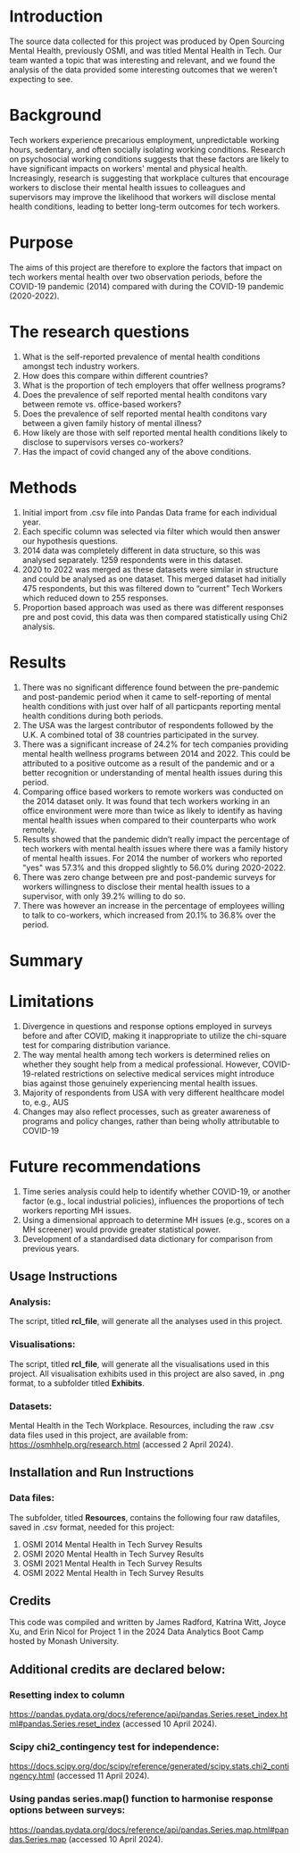 
# Introduction
The source data collected for this project was produced by Open Sourcing Mental Health, previously OSMI, and was titled Mental Health in Tech. Our team wanted a topic that was interesting and relevant, and we found the analysis of the data provided some interesting outcomes that we weren't expecting to see.

# Background 
Tech workers experience precarious employment, unpredictable working hours, sedentary, and often socially isolating working conditions. Research on psychosocial working conditions suggests that these factors are likely to have significant impacts on workers' mental and physical health. Increasingly, research is suggesting that workplace cultures that encourage workers to disclose their mental health issues to colleagues and supervisors may improve the likelihood that workers will disclose mental health conditions, leading to better long-term outcomes for tech workers. 

# Purpose
The aims of this project are therefore to explore the factors that impact on tech workers mental health over two observation periods, before the COVID-19 pandemic (2014) compared with during the COVID-19 pandemic (2020-2022).

# The research questions
1. What is the self-reported prevalence of mental health conditions amongst tech industry workers.
2. How does this compare within different countries?
3. What is the proportion of tech employers that offer wellness programs?
4. Does the prevalence of self reported mental health conditons vary between remote vs. office-based workers?
5. Does the prevalence of self reported mental health conditons vary between a given family history of mental illness?
6. How likely are those with self reported mental health conditions likely to disclose to supervisors verses co-workers?
7. Has the impact of covid changed any of the above conditions.

# Methods
1. Initial import from .csv file into Pandas Data frame for each individual year.
2. Each specific column was selected via filter which would then answer our hypothesis questions. 
3. 2014 data was completely different in data structure, so this was analysed separately. 1259 respondents were in this dataset.
4. 2020 to 2022 was merged as these datasets were similar in structure and could be analysed as one dataset. This merged dataset had initially 475 respondents, but this was filtered down to “current” Tech Workers which 
   reduced down to 255 responses.
5. Proportion based approach was used as there was different responses pre and post covid, this data was then compared statistically using Chi2 analysis.

# Results
1. There was no significant difference found between the pre-pandemic and post-pandemic period when it came to self-reporting of mental health conditions with just over half of all particpants reporting mental health conditions during both periods.
2. The USA was the largest contributor of respondents followed by the U.K. A combined total of 38 countries participated in the survey. 
3. There was a significant increase of 24.2% for tech companies providing mental health wellness programs between 2014 and 2022. This could be attributed to a positive outcome as a result of the pandemic and or a better recognition or understanding of mental health issues during this period.
4. Comparing office based workers to remote workers was conducted on the 2014 dataset only. It was found that tech workers working in an office environment were more than twice as likely to identify as having mental health issues when compared to their counterparts who work remotely. 
5. Results showed that the pandemic didn’t really impact the percentage of tech workers with mental health issues where there was a family history of mental health issues. For 2014 the number of workers who reported "yes" was 57.3% and this dropped slightly to 56.0% during 2020-2022.
6. There was zero change between pre and post-pandemic surveys for workers willingness to disclose their mental health issues to a supervisor, with only 39.2% willing to do so. 
7. There was however an increase in the percentage of employees willing to talk to co-workers, which increased from 20.1% to 36.8% over the period.

# Summary


# Limitations
1. Divergence in questions and response options employed in surveys before and after COVID, making it inappropriate to utilize the chi-square test for comparing distribution variance.
2. The way mental health among tech workers is determined relies on whether they sought help from a medical professional. However, COVID-19-related restrictions on selective medical services might introduce bias against those genuinely experiencing mental health issues.
3. Majority of respondents from USA with very different healthcare model to, e.g., AUS
4. Changes may also reflect processes, such as greater awareness of programs and policy changes, rather than being wholly attributable to COVID-19

# Future recommendations
1. Time series analysis could help to identify whether COVID-19, or another factor (e.g., local industrial policies), influences the proportions of tech workers reporting MH issues.
2. Using a dimensional approach to determine MH issues (e.g., scores on a MH screener) would provide greater statistical power.
3. Development of a standardised data dictionary for comparison from previous years.  




## Usage Instructions
### Analysis:
The script, titled **rcl_file**, will generate all the analyses used in this project.

### Visualisations:
The script, titled **rcl_file**, will generate all the visualisations used in this project. All visualisation exhibits used in this project are also saved, in .png format, to a subfolder titled **Exhibits**.

### Datasets:
Mental Health in the Tech Workplace. Resources, including the raw .csv data files used in this project, are available from: https://osmhhelp.org/research.html (accessed 2 April 2024).

## Installation and Run Instructions
### Data files:
The subfolder, titled **Resources**, contains the following four raw datafiles, saved in .csv format, needed for this project:
1. OSMI 2014 Mental Health in Tech Survey Results
2. OSMI 2020 Mental Health in Tech Survey Results
3. OSMI 2021 Mental Health in Tech Survey Results
4. OSMI 2022 Mental Health in Tech Survey Results

## Credits
This code was compiled and written by James Radford, Katrina Witt, Joyce Xu, and Erin Nicol for Project 1 in the 2024 Data Analytics Boot Camp hosted by Monash University. 

## Additional credits are declared below:

### Resetting index to column
https://pandas.pydata.org/docs/reference/api/pandas.Series.reset_index.html#pandas.Series.reset_index (accessed 10 April 2024).

### Scipy chi2_contingency test for independence:
https://docs.scipy.org/doc/scipy/reference/generated/scipy.stats.chi2_contingency.html (accessed 11 April 2024).

### Using pandas series.map() function to harmonise response options between surveys:
https://pandas.pydata.org/docs/reference/api/pandas.Series.map.html#pandas.Series.map (accessed 10 April 2024).


